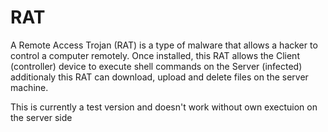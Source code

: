 # RAT
A Remote Access Trojan (RAT) is a type of malware that allows a hacker to control a computer remotely. Once installed, this RAT allows the Client (controller) device to execute shell commands on the Server (infected) additionaly this RAT can download, upload and delete files on the server machine.

This is currently a test version and doesn't work without own exectuion on the server side

